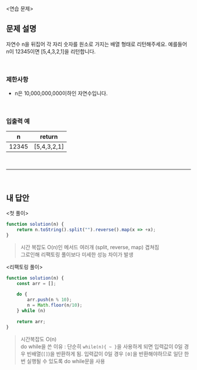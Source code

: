 <연습 문제>

## 문제 설명
자연수 n을 뒤집어 각 자리 숫자를 원소로 가지는 배열 형태로 리턴해주세요. 예를들어 n이 12345이면 [5,4,3,2,1]을 리턴합니다.

<br>

### 제한사항
* n은 10,000,000,000이하인 자연수입니다.

<br>

### 입출력 예
|n|return|
|:---:|:---:|
|12345|[5,4,3,2,1]|

<br>

---

<br>

## 내 답안
<첫 풀이>
```JavaScript
function solution(n) {
    return n.toString().split("").reverse().map(x => +x);
}
```
> 시간 복잡도 O(n)인 메서드 여러개 (split, reverse, map) 겹쳐짐    
> 그로인해 리팩토링 풀이보다 미세한 성능 차이가 발생

<리팩토링 풀이>
```JavaScript
function solution(n) {
    const arr = [];
  
    do {
        arr.push(n % 10);
        n = Math.floor(n/10);
    } while (n)
    
    return arr;
}
```
> 시간복잡도 O(n)   
> do while을 쓴 이유 : 단순히 `while(n){ ~ }`을 사용하게 되면 입력값이 0일 경우 빈배열(`[]`)을 반환하게 됨. 입력값이 0일 경우 `[0]`을 반환해야하므로 일단 한 번 실행될 수 있도록 do while문을 사용